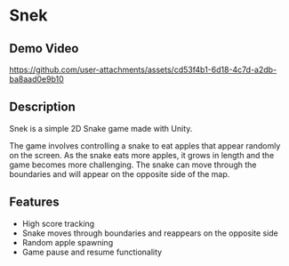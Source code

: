 # Snek
 
## Demo Video
https://github.com/user-attachments/assets/cd53f4b1-6d18-4c7d-a2db-ba8aad0e9b10

## Description
Snek is a simple 2D Snake game made with Unity. 

The game involves controlling a snake to eat apples that appear randomly on the screen. As the snake eats more apples, it grows in length and the game becomes more challenging. The snake can move through the boundaries and will appear on the opposite side of the map.

## Features
- High score tracking
- Snake moves through boundaries and reappears on the opposite side
- Random apple spawning
- Game pause and resume functionality
